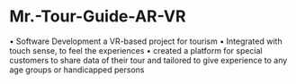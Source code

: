 # Mr.-Tour-Guide-AR-VR
• Software Development a VR-based project for tourism • Integrated with touch sense, to feel the experiences • created a platform for special customers to share data of their tour and tailored to give experience to any age groups or handicapped persons
